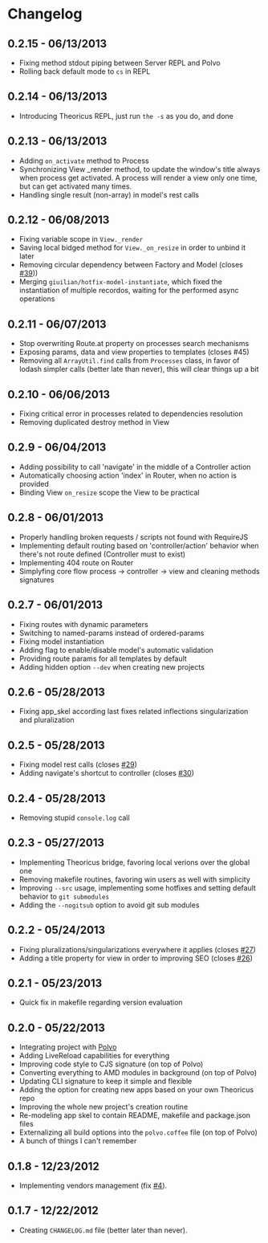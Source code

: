# Changelog

## 0.2.15 - 06/13/2013
  * Fixing method stdout piping between Server REPL and Polvo
  * Rolling back default mode to `cs` in REPL

## 0.2.14 - 06/13/2013
  * Introducing Theoricus REPL, just run `the -s` as you do, and done

## 0.2.13 - 06/13/2013
  * Adding `on_activate` method to Process
  * Synchronizing View _render method, to update the window's title always
  when process get activated. A process will render a view only one time, but
  can get activated many times.
  * Handling single result (non-array) in model's rest calls

## 0.2.12 - 06/08/2013
 * Fixing variable scope in `View._render`
 * Saving local bidged method for `View._on_resize` in order to unbind it later
 * Removing circular dependency between Factory and Model (closes [#39](https://github.com/serpentem/theoricus/pull/39)))
 * Merging `giuilian/hotfix-model-instantiate`, which fixed the instantiation
 of multiple recordos, waiting for the performed async operations

## 0.2.11 - 06/07/2013
 * Stop overwriting Route.at property on processes search mechanisms
 * Exposing params, data and view properties to templates (closes #45)
 * Removing all `ArrayUtil.find` calls from `Processes` class, in favor of
 lodash simpler calls (better late than never), this will clear things up a bit

## 0.2.10 - 06/06/2013
 * Fixing critical error in processes related to dependencies resolution
 * Removing duplicated destroy method in View

## 0.2.9 - 06/04/2013
 * Adding possibility to call 'navigate' in the middle of a Controller action
 * Automatically choosing action 'index' in Router, when no action is provided
 * Binding View `on_resize` scope the View to be practical

## 0.2.8 - 06/01/2013
  * Properly handling broken requests / scripts not found with RequireJS
  * Implementing default routing based on 'controller/action' behavior when
  there's not route defined (Controller must to exist)
  * Implementing 404 route on Router
  * Simplyfing core flow process -> controller -> view and cleaning methods
  signatures

## 0.2.7 - 06/01/2013
 * Fixing routes with dynamic parameters
 * Switching to named-params instead of ordered-params
 * Fixing model instantiation
 * Adding flag to enable/disable model's automatic validation
 * Providing route params for all templates by default
 * Adding hidden option `--dev` when creating new projects

## 0.2.6 - 05/28/2013
 * Fixing app_skel according last fixes related inflections singularization and
 pluralization

## 0.2.5 - 05/28/2013
 * Fixing model rest calls (closes [#29](https://github.com/serpentem/theoricus/pull/29))
 * Adding navigate's shortcut to controller  (closes [#30](https://github.com/serpentem/theoricus/pull/30))

## 0.2.4 - 05/28/2013
 * Removing stupid `console.log` call

## 0.2.3 - 05/27/2013
  * Implementing Theoricus bridge, favoring local verions over the global one
  * Removing makefile routines, favoring win users as well with simplicity
  * Improving `--src` usage, implementing some hotfixes and setting default
  behavior to `git submodules`
  * Adding the `--nogitsub` option to avoid git sub modules

## 0.2.2 - 05/24/2013
  * Fixing pluralizations/singularizations everywhere it applies (closes [#27](https://github.com/serpentem/theoricus/pull/27))
  * Adding a title property for view in order to improving SEO (closes [#26](https://github.com/serpentem/theoricus/pull/26))

## 0.2.1 - 05/23/2013
 * Quick fix in makefile regarding version evaluation

## 0.2.0 - 05/22/2013
 * Integrating project with [Polvo](https://github.com/serpentem/polvo)
 * Adding LiveReload capabilities for everything
 * Improving code style to CJS signature (on top of Polvo)
 * Converting everything to AMD modules in background (on top of Polvo)
 * Updating CLI signature to keep it simple and flexible
 * Adding the option for creating new apps based on your own Theoricus repo
 * Improving the whole new project's creation routine
 * Re-modeling app skel to contain README, makefile and package.json files
 * Externalizing all build options into the `polvo.coffee` file (on top of Polvo)
 * A bunch of things I can't remember

## 0.1.8 - 12/23/2012
 * Implementing vendors management (fix [#4](https://github.com/serpentem/theoricus/issues/4)).

## 0.1.7 - 12/22/2012
 * Creating `CHANGELOG.md` file (better later than never).